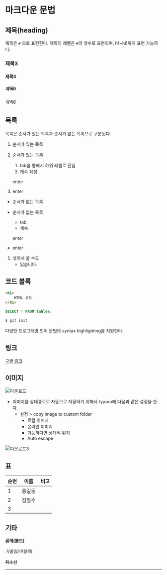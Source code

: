 # 마크다운 문법

## 제목(heading)

제목은 `#` 으로 표현한다. 제목의 레벨은 `#`의 갯수로 표현되며, h1~h6까지 표현 가능하다.

### 제목3

#### 제목4

##### 제목5

###### 제목6

## 목록

목록은 순서가 있는 목록과 순서가 없는 목록으로 구분된다.

1. 순서가 있는 목록

2. 순서가 있는 목록

   1. tab을 통해서 하위 레벨로 진입
   2. 계속 작성

   enter

3. enter

* 순서가 없는 목록

* 순서가 없는 목록

  * tab
  * 계속

  enter

* enter

1. 섞어서 쓸 수도 
   * 있습니다.

## 코드 블록

```html
<h1>
    HTML 코드
</h1>
```

```sql
SELECT * FROM tables;
```

```bash
$ git init
```

다양한 프로그래밍 언어 문법의 syntax highlighting을 지원한다. 

## 링크

[구글 링크](https://google.com)

## 이미지

![다운로드](md-images/%EB%8B%A4%EC%9A%B4%EB%A1%9C%EB%93%9C.png)



* 이미지를 상대경로로 자동으로 저장하기 위해서 typora에 다음과 같은 설정을 한다.
  * 설정 > copy image to custom folder
    * 로컬 이미지
    * 온라인 이미지
    * 가능하다면 상대적 위치
    * Auto escape

![다운로드3](md-images/%EB%8B%A4%EC%9A%B4%EB%A1%9C%EB%93%9C2.jpg)

## 표

| 순번 | 이름   | 비고 |
| ---- | ------ | ---- |
| 1    | 홍길동 |      |
| 2    | 김철수 |      |
| 3    |        |      |

## 기타

**굵게(볼드)**

*기울임(이탤릭)*

~~취소선~~ 

---







